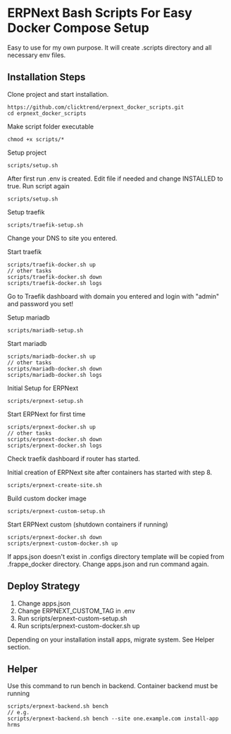 ERPNext Bash Scripts For Easy Docker Compose Setup
==================================================

Easy to use for my own purpose. It will create .scripts directory and all necessary env files.

Installation Steps
------------------

Clone project and start installation.

    https://github.com/clicktrend/erpnext_docker_scripts.git
    cd erpnext_docker_scripts

Make script folder executable

    chmod +x scripts/*

Setup project 
    
    scripts/setup.sh

After first run .env is created. Edit file if needed and change INSTALLED to true.
Run script again

    scripts/setup.sh

Setup traefik 
    
    scripts/traefik-setup.sh

Change your DNS to site you entered.

Start traefik

    scripts/traefik-docker.sh up
    // other tasks
    scripts/traefik-docker.sh down
    scripts/traefik-docker.sh logs

Go to Traefik dashboard with domain you entered and login with "admin" and password you set!

Setup mariadb

    scripts/mariadb-setup.sh

Start mariadb

    scripts/mariadb-docker.sh up
    // other tasks
    scripts/mariadb-docker.sh down
    scripts/mariadb-docker.sh logs

Initial Setup for ERPNext

    scripts/erpnext-setup.sh

Start ERPNext for first time

    scripts/erpnext-docker.sh up
    // other tasks
    scripts/erpnext-docker.sh down
    scripts/erpnext-docker.sh logs

Check traefik dashboard if router has started.

Initial creation of ERPNext site after containers has started with step 8.

    scripts/erpnext-create-site.sh

Build custom docker image

    scripts/erpnext-custom-setup.sh

Start ERPNext custom (shutdown containers if running)

    scripts/erpnext-docker.sh down
    scripts/erpnext-custom-docker.sh up

If apps.json doesn't exist in .configs directory template will be copied from .frappe_docker directory.
Change apps.json and run command again.

Deploy Strategy
---------------

1. Change apps.json
2. Change ERPNEXT_CUSTOM_TAG in .env
3. Run scripts/erpnext-custom-setup.sh
4. Run scripts/erpnext-custom-docker.sh up

Depending on your installation install apps, migrate system. See Helper section.

Helper
------

Use this command to run bench in backend. Container backend must be running

    scripts/erpnext-backend.sh bench
    // e.g.
    scripts/erpnext-backend.sh bench --site one.example.com install-app hrms